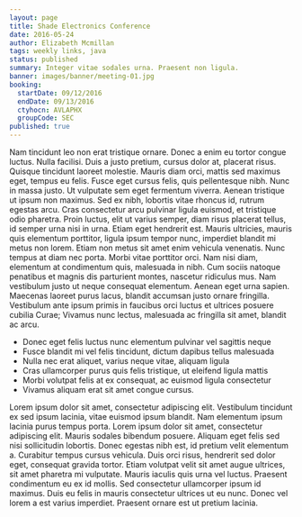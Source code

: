 ```yaml
---
layout: page
title: Shade Electronics Conference
date: 2016-05-24
author: Elizabeth Mcmillan
tags: weekly links, java
status: published
summary: Integer vitae sodales urna. Praesent non ligula.
banner: images/banner/meeting-01.jpg
booking:
  startDate: 09/12/2016
  endDate: 09/13/2016
  ctyhocn: AVLAPHX
  groupCode: SEC
published: true
---
```

Nam tincidunt leo non erat tristique ornare. Donec a enim eu tortor congue luctus. Nulla facilisi. Duis a justo pretium, cursus dolor at, placerat risus. Quisque tincidunt laoreet molestie. Mauris diam orci, mattis sed maximus eget, tempus eu felis. Fusce eget cursus felis, quis pellentesque nibh. Nunc in massa justo. Ut vulputate sem eget fermentum viverra.
Aenean tristique ut ipsum non maximus. Sed ex nibh, lobortis vitae rhoncus id, rutrum egestas arcu. Cras consectetur arcu pulvinar ligula euismod, et tristique odio pharetra. Proin luctus, elit ut varius semper, diam risus placerat tellus, id semper urna nisi in urna. Etiam eget hendrerit est. Mauris ultricies, mauris quis elementum porttitor, ligula ipsum tempor nunc, imperdiet blandit mi metus non lorem. Etiam non metus sit amet enim vehicula venenatis. Nunc tempus at diam nec porta. Morbi vitae porttitor orci. Nam nisi diam, elementum at condimentum quis, malesuada in nibh. Cum sociis natoque penatibus et magnis dis parturient montes, nascetur ridiculus mus. Nam vestibulum justo ut neque consequat elementum. Aenean eget urna sapien. Maecenas laoreet purus lacus, blandit accumsan justo ornare fringilla. Vestibulum ante ipsum primis in faucibus orci luctus et ultrices posuere cubilia Curae; Vivamus nunc lectus, malesuada ac fringilla sit amet, blandit ac arcu.

* Donec eget felis luctus nunc elementum pulvinar vel sagittis neque
* Fusce blandit mi vel felis tincidunt, dictum dapibus tellus malesuada
* Nulla nec erat aliquet, varius neque vitae, aliquam ligula
* Cras ullamcorper purus quis felis tristique, ut eleifend ligula mattis
* Morbi volutpat felis at ex consequat, ac euismod ligula consectetur
* Vivamus aliquam erat sit amet congue cursus.

Lorem ipsum dolor sit amet, consectetur adipiscing elit. Vestibulum tincidunt ex sed ipsum lacinia, vitae euismod ipsum blandit. Nam elementum ipsum lacinia purus tempus porta. Lorem ipsum dolor sit amet, consectetur adipiscing elit. Mauris sodales bibendum posuere. Aliquam eget felis sed nisi sollicitudin lobortis. Donec egestas nibh est, id pretium velit elementum a. Curabitur tempus cursus vehicula. Duis orci risus, hendrerit sed dolor eget, consequat gravida tortor. Etiam volutpat velit sit amet augue ultrices, sit amet pharetra mi vulputate. Mauris iaculis quis urna vel luctus. Praesent condimentum eu ex id mollis. Sed consectetur ullamcorper ipsum id maximus. Duis eu felis in mauris consectetur ultrices ut eu nunc. Donec vel lorem a est varius imperdiet. Praesent ornare est ut pretium lacinia.

